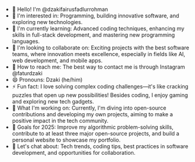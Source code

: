 -  👋 Hello! I'm @dzakifairusfadlurrohman
-  👀 I'm interested in: Programming, building innovative software, and exploring new technologies.
-  🌱 I'm currently learning: Advanced coding techniques, enhancing my skills in full-stack development, and mastering new programming languages.
-  💼 I'm looking to collaborate on: Exciting projects with the best software teams, where innovation meets excellence, especially in fields like AI, web development, and mobile apps.
-  📱 How to reach me: The best way to contact me is through Instagram @faturdzaki
-  😄 Pronouns: Dzaki (he/him)
-  ⚡ Fun fact: I love solving complex coding challenges—it's like cracking puzzles that open up new possibilities! Besides coding, I enjoy gaming and exploring new tech gadgets.
-  🚀 What I'm working on: Currently, I'm diving into open-source contributions and developing my own projects, aiming to make a positive impact in the tech community.
-  🎯 Goals for 2025: Improve my algorithmic problem-solving skills, contribute to at least three major open-source projects, and build a personal website to showcase my portfolio.
-  💬 Let's chat about: Tech trends, coding tips, best practices in software development, and opportunities for collaboration.
